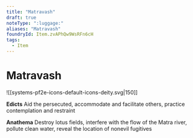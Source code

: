 ```yaml
---
title: "Matravash"
draft: true
noteType: ":luggage:"
aliases: "Matravash"
foundryId: Item.zvAPhQw9WsRFn6cH
tags:
  - Item
---
```


# Matravash
![[systems-pf2e-icons-default-icons-deity.svg|150]]

**Edicts** Aid the persecuted, accommodate and facilitate others, practice contemplation and restraint

**Anathema** Destroy lotus fields, interfere with the flow of the Matra river, pollute clean water, reveal the location of nonevil fugitives
